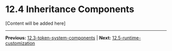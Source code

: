 # 12.4 Inheritance Components

[Content will be added here]

---

**Previous:** [12.3-token-system-components](./12.3-token-system-components.md) | **Next:** [12.5-runtime-customization](./12.5-runtime-customization.md)
